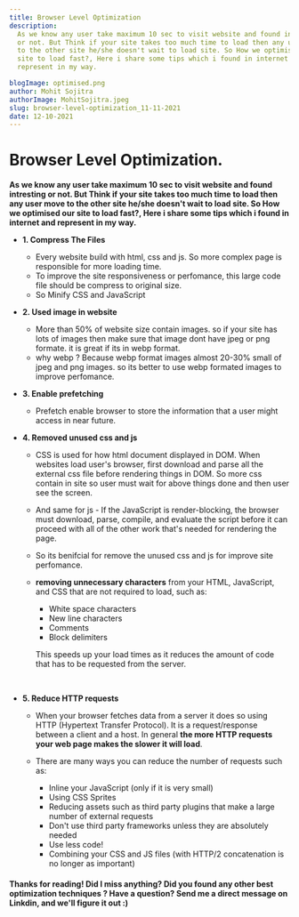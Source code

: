 ```yaml
---
title: Browser Level Optimization
description:
  As we know any user take maximum 10 sec to visit website and found intresting
  or not. But Think if your site takes too much time to load then any user move
  to the other site he/she doesn't wait to load site. So How we optimised our
  site to load fast?, Here i share some tips which i found in internet and
  represent in my way.

blogImage: optimised.png
author: Mohit Sojitra
authorImage: MohitSojitra.jpeg
slug: browser-level-optimization_11-11-2021
date: 12-10-2021
---
```


# Browser Level Optimization.

**As we know any user take maximum 10 sec to visit website and found intresting
or not. But Think if your site takes too much time to load then any user move to
the other site he/she doesn't wait to load site. So How we optimised our site to
load fast?, Here i share some tips which i found in internet and represent in my
way.**

- **1. Compress The Files**
  - Every website build with html, css and js. So more complex page is
    responsible for more loading time.
  - To improve the site responsiveness or perfomance, this large code file
    should be compress to original size.
  - So Minify CSS and JavaScript <br/>
- **2. Used image in website**
  - More than 50% of website size contain images. so if your site has lots of
    images then make sure that image dont have jpeg or png formate. it is great
    if its in webp format.
  - why webp ? Because webp format images almost 20-30% small of jpeg and png
    images. so its better to use webp formated images to improve perfomance.
    <br/>
- **3. Enable prefetching**
  - Prefetch enable browser to store the information that a user might access in
    near future. <br/>
- **4. Removed unused css and js**

  - CSS is used for how html document displayed in DOM. When websites load
    user's browser, first download and parse all the external css file before
    rendering things in DOM. So more css contain in site so user must wait for
    above things done and then user see the screen.
  - And same for js - If the JavaScript is render-blocking, the browser must
    download, parse, compile, and evaluate the script before it can proceed with
    all of the other work that's needed for rendering the page.
  - So its benifcial for remove the unused css and js for improve site
    perfomance.
  - **removing unnecessary characters** from your HTML, JavaScript, and CSS that
    are not required to load, such as:

    - White space characters
    - New line characters
    - Comments
    - Block delimiters

    This speeds up your load times as it reduces the amount of code that has to
    be requested from the server.

   <br />

- **5. Reduce HTTP requests**

  - When your browser fetches data from a server it does so using HTTP
    (Hypertext Transfer Protocol). It is a request/response between a client and
    a host. In general **the more HTTP requests your web page makes the slower
    it will load**.
  - There are many ways you can reduce the number of requests such as:

    - Inline your JavaScript (only if it is very small)
    - Using CSS Sprites
    - Reducing assets such as third party plugins that make a large number of
      external requests
    - Don't use third party frameworks unless they are absolutely needed
    - Use less code!
    - Combining your CSS and JS files (with HTTP/2 concatenation is no longer as
      important)

#### Thanks for reading! Did I miss anything? Did you found any other best optimization techniques ? Have a question? Send me a direct message on Linkdin, and we'll figure it out :)
